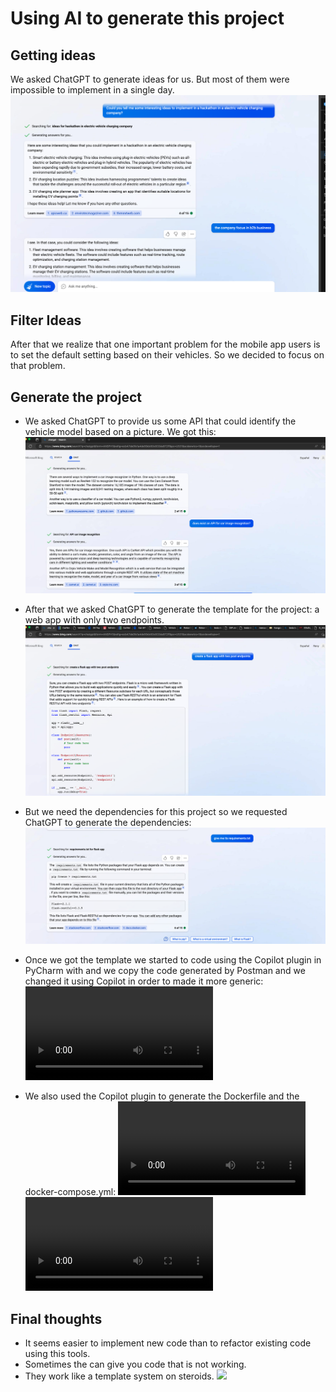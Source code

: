 # Using AI to generate this project

## Getting ideas
We asked ChatGPT to generate ideas for us. But most of them were impossible to implement in a single day.
![](chat_gpt__idea.png)

## Filter Ideas
After that we realize that one important problem for the mobile app users is to set the default setting based on their vehicles. So we decided to focus on that problem.

## Generate the project
* We asked ChatGPT to provide us some API that could identify the vehicle model based on a picture. We got this:
![](chat_gpt__car_recognition_api.png)

* After that we asked ChatGPT to generate the template for the project: a web app with only two endpoints.
![](chat_gpt__new_web_app_two_endpoints.png)

* But we need the dependencies for this project so we requested ChatGPT to generate the dependencies:
![](chat_gpt__dependencies.png)

* Once we got the template we started to code using the Copilot plugin in PyCharm with and we copy the code generated by Postman and we changed it using Copilot in order to made it more generic:
![Autocomplete using Copilot](copilot__autocomplete.mov)

* We also used the Copilot plugin to generate the Dockerfile and the docker-compose.yml:
![Copilot and Docker](copilot__dockerfile_generation.mov) ![Optimizing Build](copilot__optimize_build.mov) 


## Final thoughts
* It seems easier to implement new code than to refactor existing code using this tools.
* Sometimes the can give you code that is not working.
* They work like a template system on steroids.
![](https://ironic.games/wp-content/uploads/2017/05/meme-unity-game-ai-playmaker-vs-behavior-designer.jpg)
